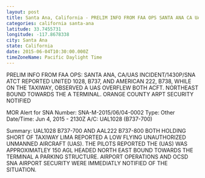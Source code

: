 ```yaml
---
layout: post
title: Santa Ana, California - PRELIM INFO FROM FAA OPS SANTA ANA CA UAS INCIDENT 1430P SNA ATCT REPORTED UNITED
categories: california santa-ana
latitude: 33.7455731
longitude: -117.8678338
city: Santa Ana
state: California
date: 2015-06-04T10:30:00.000Z
timeZoneName: Pacific Daylight Time
---
```


PRELIM INFO FROM FAA OPS: SANTA ANA, CA/UAS INCIDENT/1430P/SNA ATCT REPORTED UNITED 1028, B737, AND AMERICAN 222, B738, WHILE ON THE TAXIWAY, OBSERVED A UAS OVERFLEW BOTH ACFT. NORTHEAST BOUND TOWARDS THE A TERMINAL. ORANGE COUNTY ARPT SECURITY NOTIFIED
















MOR Alert for SNA
Number: SNA-M-2015/06/04-0002
Type: Other
Date/Time: Jun 4, 2015 - 2130Z
A/C: UAL1028 (B737-700)

Summary: UAL1028 B737-700 AND AAL222 B737-800 BOTH HOLDING SHORT OF TAXIWAY LIMA REPORTED A LOW FLYING UNAUTHORIZED UNMANNED AIRCRAFT (UAS). THE PILOTS REPORTED THE (UAS) WAS APPROXIMATLEY 150 AGL HEADED NORTH EAST BOUND TOWARDS THE TERMINAL A PARKING STRUCTURE. AIRPORT OPERATIONS AND OCSD SNA AIRPORT SECURITY WERE IMMEDIATLY NOTIFIED OF THE SITUATION.
